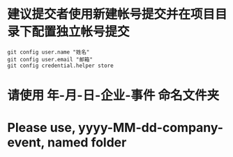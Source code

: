 # 建议提交者使用新建帐号提交并在项目目录下配置独立帐号提交

~~~~
git config user.name "姓名"
git config user.email "邮箱"
git config credential.helper store
~~~~

# 请使用 年-月-日-企业-事件 命名文件夹

# Please use, yyyy-MM-dd-company-event, named folder